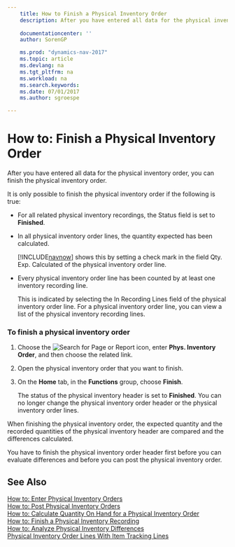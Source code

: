 ```yaml
---
    title: How to Finish a Physical Inventory Order 
    description: After you have entered all data for the physical inventory order, you can finish the physical inventory order.
    
    documentationcenter: ''
    author: SorenGP

    ms.prod: "dynamics-nav-2017"
    ms.topic: article
    ms.devlang: na
    ms.tgt_pltfrm: na
    ms.workload: na
    ms.search.keywords:
    ms.date: 07/01/2017
    ms.author: sgroespe

---
```

# How to: Finish a Physical Inventory Order
After you have entered all data for the physical inventory order, you can finish the physical inventory order.  
  
 It is only possible to finish the physical inventory order if the following is true:  
  
-   For all related physical inventory recordings, the Status field is set to **Finished**.  
  
-   In all physical inventory order lines, the quantity expected has been calculated.  
  
     [!INCLUDE[navnow](../../includes/navnow_md.md)] shows this by setting a check mark in the field Qty. Exp. Calculated of the physical inventory order line.  
  
-   Every physical inventory order line has been counted by at least one inventory recording line.  
  
     This is indicated by selecting the In Recording Lines field of the physical inventory order line. For a physical inventory order line, you can view a list of the physical inventory recording lines.  
  
### To finish a physical inventory order  
  
1.  Choose the ![Search for Page or Report](media/ui-search/search_small.png "Search for Page or Report icon") icon, enter **Phys. Inventory Order**, and then choose the related link.  
  
2.  Open the physical inventory order that you want to finish.  
  
3.  On the **Home** tab, in the **Functions** group, choose **Finish**.  
  
     The status of the physical inventory header is set to **Finished**. You can no longer change the physical inventory order header or the physical inventory order lines.  
  
 When finishing the physical inventory order, the expected quantity and the recorded quantities of the physical inventory header are compared and the differences calculated.  
  
 You have to finish the physical inventory order header first before you can evaluate differences and before you can post the physical inventory order.  
  
## See Also  
 [How to: Enter Physical Inventory Orders](how-to-enter-physical-inventory-orders.md)   
 [How to: Post Physical Inventory Orders](how-to-post-physical-inventory-orders.md)   
 [How to: Calculate Quantity On Hand for a Physical Inventory Order](how-to-calculate-quantity-on-hand-for-a-physical-inventory-order.md)   
 [How to: Finish a Physical Inventory Recording](how-to-finish-a-physical-inventory-recording.md)   
 [How to: Analyze Physical Inventory Differences](how-to-analyze-physical-inventory-differences.md)   
 [Physical Inventory Order Lines With Item Tracking Lines](physical-inventory-order-lines-with-item-tracking-lines.md)
